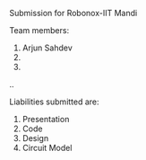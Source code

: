 Submission for Robonox-IIT Mandi

Team members:

1. Arjun Sahdev
2.
3.
..

Liabilities submitted are:

1. Presentation
2. Code
3. Design
4. Circuit Model
